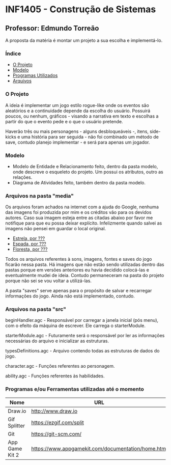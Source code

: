 ﻿# INF1405 - Construção de Sistemas
## Professor: Edmundo Torreão

A proposta da matéria é montar um projeto a sua escolha e implementá-lo.

### Índice

 * [ O Projeto ](https://github.com/stephaniefay/inf1405#o-projeto)
 * [ Modelo ](https://github.com/stephaniefay/inf1405#modelo)
 * [ Programas Utilizados ](https://github.com/stephaniefay/inf1405#programas-eou-ferramentas-utilizadas-at%C3%A9-o-momento)
 * [ Arquivos ](https://github.com/stephaniefay/inf1405#arquivos-na-pasta-media)

### O Projeto

A ideia é implementar um jogo estilo rogue-like onde os eventos são aleatórios e a continuidade depende da escolha do usuário. Possuirá poucos, ou nenhum, gráficos - visando a narrativa em texto e escolhas a partir do que o evento pede e o que o usuário pretende.

Haverão três ou mais personagens - alguns desbloqueáveis -, itens, side-kicks e uma história para ser seguida - não foi combinado um método de save, contudo planejo implementar - e será para apenas um jogador.

### Modelo

* Modelo de Entidade e Relacionamento feito, dentro da pasta modelo, onde descreve o esqueleto do projeto. Um possui os atributos, outro as relações.
* Diagrama de Atividades feito, também dentro da pasta modelo.

### Arquivos na pasta "media"

Os arquivos foram achados na internet com a ajuda do Google, nenhuma das imagens foi produzida por mim e os créditos vão para os devidos autores. Caso sua imagem esteja entre as citadas abaixo por favor me notifique para que eu possa deixar explícito. Infelizmente quando salvei as imagens não pensei em guardar o local original.

* [Estrela, por ???](http://static.tumblr.com/4df6c4cc48c95faa5cbcc14a01828a3a/qv6xy8l/kw3oetlc2/tumblr_static_4qezimh2iiasgogco0w0kcogk.gif)
* [Espada, por ???]( http://pixeljoint.com/files/icons/full/magic_sword.gif )
* [Floresta, por ???](http://www.animated-gifs.eu/category_nature/landscapes-forests/0016.gif)

Todos os arquivos referentes à sons, imagens, fontes e saves do jogo ficarão nessa pasta. Há imagens que não estão sendo utilizadas dentro das pastas porque em versões anteriores eu havia decidido colocá-las e eventualmente mudei de ideia. Contudo permaneceram na pasta do projeto porque não sei se vou voltar a utilizá-las.

A pasta "saves" serve apenas para o propósito de salvar e recarregar informações do jogo. Ainda não está implementado, contudo. 

### Arquivos na pasta "src"

beginHandler.agc - Responsável por carregar a janela inicial (pós menu), com o efeito da máquina de escrever. Ele carrega o starterModule.

starterModule.agc - Futuramente será o responsável por ler as informações necessárias do arquivo e inicializar as estruturas.

typesDefinitions.agc - Arquivo contendo todas as estruturas de dados do jogo.

character.agc - Funções referentes ao personagem.

ability.agc - Funções referentes às habilidades.

### Programas e/ou Ferramentas utilizadas até o momento

| Nome | URL |
| ---- | --- |
| Draw.io | http://www.draw.io |
| Gif Splitter | https://ezgif.com/split |
| Git | https://git-scm.com/ |
| App Game Kit 2 | https://www.appgamekit.com/documentation/home.html |

